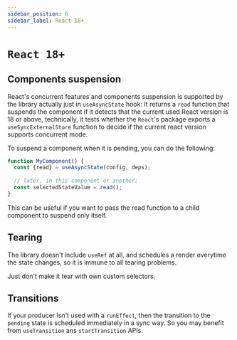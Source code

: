 ```yaml
---
sidebar_position: 6
sidebar_label: React 18+
---
```


# `React 18+`


## Components suspension

React's concurrent features and components suspension is 
supported by the library actually just in `useAsyncState` hook: It returns a 
`read` function that suspends the component if it detects that the current 
used React version is 18 or above, technically, it tests whether the `React`'s
package exports a `useSyncExternalStore` function to decide if the current
react version supports concurrent mode.

To suspend a component when it is pending, you can do the following:

```javascript
function MyComponent() {
  const {read} = useAsyncState(config, deps);
  
  // later, in this component or another:
  const selectedStateValue = read();
}
```

This can be useful if you want to pass the read function to a child component
to suspend only itself.

## Tearing
The library doesn't include `useRef` at all, and schedules a render everytime
the state changes, so it is immune to all tearing problems.

Just don't make it tear with own custom selectors.

## Transitions
If your producer isn't used with a `runEffect`, then the transition to the
`pending` state is scheduled immediately in a sync way. So you may benefit
from `useTransition` ans `startTransition` APIs.
